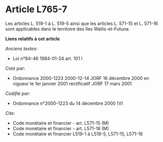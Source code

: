 # Article L765-7

Les articles L. 519-1 à L. 519-5 ainsi que les articles L. 571-15 et L. 571-16 sont applicables dans le territoire des îles
Wallis-et-Futuna.

**Liens relatifs à cet article**

_Anciens textes_:

  - Loi n°84-46 1984-01-24 art. 101 I

_Créé par_:

  - Ordonnance 2000-1223 2000-12-14 JORF 16 décembre 2000 en vigueur le 1er janvier 2001 rectificatif JORF 17 mars 2001

_Codifié par_:

  - Ordonnance n°2000-1223 du 14 décembre 2000 (V)

_Cite_:

  - Code monétaire et financier - art. L571-15 (M)
  - Code monétaire et financier - art. L571-16 (M)
  - Code monétaire et financier L519-1 à L519-5, L571-15, L571-16
